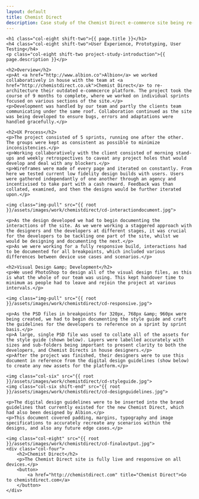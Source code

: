 ```yaml
---
layout: default
title: Chemist Direct
description: Case study of the Chemist Direct e-commerce site being re-built from the ground up for the responsive web, in a sprint led, agile workflow.
---
```


<div id="project-page" class="cd-banner banner"><div class="heading-section"></div></div>

<div class="wrapper project-wrapper">
	
	<h1 class="col-eight shift-two">{{ page.title }}</h1>
	<h4 class="col-eight shift-two">User Experience, Prototyping, User Testing</h4>
	<p class="col-eight shift-two project-study-introduction">{{ page.description }}</p>

	<h2>Overview</h2>
	<p>At <a href="http://www.albion.co">Albion</a> we worked collaboratively in house with the team at <a href="http://chemistdirect.co.uk">Chemist Direct</a> to re-architecture their outdated e-commcerce platform. The project took the course of 9 months to complete, where we worked on individual sprints focused on various sections of the site.</p>
	<p>Development was handled by our team and partly the clients team communicating under the same roof. Collaboration continued as the site was being developed to ensure bugs, errors and adaptations were handled gracefully.</p>

	<h2>UX Process</h2>
	<p>The project consisted of 5 sprints, running one after the other. The groups were kept as consistent as possible to minimize inconsistencies.</p>
	<p>Working collaboratively with the client consisted of morning stand-ups and weekly retrospectives to caveat any project holes that would develop and deal with any blockers.</p>
	<p>Wireframes were made of every page and iterated on constantly. From here we tested current low fidelity design builds with users. Users were gathered independantly of one another through an agency and incentivised to take part with a cash reward. Feedback was than collated, examined, and then the designs would be further iterated upon.</p>

	<img class="img-pull" src="{{ root }}/assets/images/work/chemistdirect/cd-interactiondocument.jpg">

	<p>As the design developed we had to begin documenting the interactions of the site. As we were working a staggered approach with the designers and the developers at different stages, it was crucial for the developers to be tackling one part of the site, whilst we would be designing and documenting the next.</p>
	<p>As we were working for a fully responsive build, interactions had to be documented for all breakpoints, which included various differences between device use cases and scenarios.</p>

	<h2>Visual Design &amp; Development</h2>
	<p>We used PhotoShop to design all of the visual design files, as this is what the whole of our team was using. This kept handover time to minimum as people had to leave and rejoin the project at various intervals.</p>

	<img class="img-pull" src="{{ root }}/assets/images/work/chemistdirect/cd-responsive.jpg">

	<p>As the PSD files in breakpoints for 320px, 768px &amp; 960px were being created, we had to begin documenting the style guide and craft the guidelines for the developers to reference on a sprint by sprint basis.</p>
	<p>A large, single PSD file was used to collate all of the assets for the style guide (shown below). Layers were labelled accurately with sizes and sub-folders being important to present clarity to both the developers, and Chemist Directs in house designers.</p>
	<p>After the project was finished, their designers were to use this document in reference from the digital design guidelines (show below) to create any new assets for the platform.</p>

	<img class="col-six" src="{{ root }}/assets/images/work/chemistdirect/cd-styleguide.jpg">
	<img class="col-six shift-end" src="{{ root }}/assets/images/work/chemistdirect/cd-designguidelines.jpg">

	<p>The digital design guidelines were to be inserted into the brand guidelines that currently existed for the new Chemist Direct, which had also been designed by Albion.</p>
	<p>This document covered padding, margins, typography and image specifications to accurately recreate any scenarios within the designs, and also any future edge cases.</p>

	<img class="col-eight" src="{{ root }}/assets/images/work/chemistdirect/cd-finaloutput.jpg">
	<div class="col-four">
		<h2>Chemist Direct</h2>
		<p>The Chemist Direct site is fully live and responsive on all devices.</p>
		<button>
			<a href="http://chemistdirect.com" title="Chemist Direct">Go to chemistdirect.com</a>
		</button>
	</div>

</div>